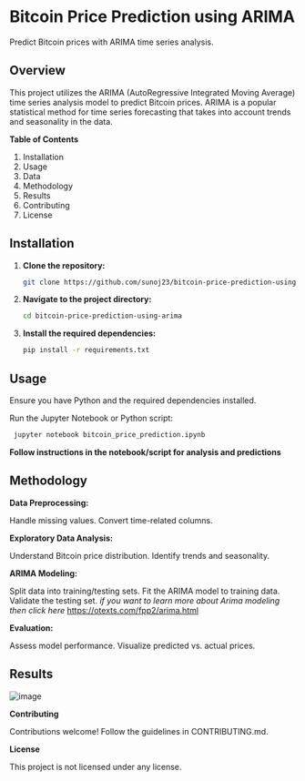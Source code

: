 # Bitcoin Price Prediction using ARIMA

Predict Bitcoin prices with ARIMA time series analysis.

## Overview
This project utilizes the ARIMA (AutoRegressive Integrated Moving Average) time series analysis model to predict Bitcoin prices. ARIMA is a popular statistical method for time series forecasting that takes into account trends and seasonality in the data.

**Table of Contents**

1. Installation
2. Usage
3. Data
4. Methodology
5. Results
6. Contributing
7. License


## Installation

1. **Clone the repository:**

   ```bash
   git clone https://github.com/sunoj23/bitcoin-price-prediction-using-arima.git
2. **Navigate to the project directory:**
    ```bash
   cd bitcoin-price-prediction-using-arima

3. **Install the required dependencies:**
   ```bash
   pip install -r requirements.txt
   ```
   
## Usage
 Ensure you have Python and the required dependencies installed.

 Run the Jupyter Notebook or Python script:
 ```bash
  jupyter notebook bitcoin_price_prediction.ipynb
```
**Follow instructions in the notebook/script for analysis and predictions**


## Methodology
**Data Preprocessing:**

Handle missing values.
Convert time-related columns.

**Exploratory Data Analysis:**

Understand Bitcoin price distribution.
Identify trends and seasonality.

**ARIMA Modeling:**

Split data into training/testing sets.
Fit the ARIMA model to training data.
Validate the testing set.
*if you want to learn more about Arima modeling then click here* https://otexts.com/fpp2/arima.html

**Evaluation:**

Assess model performance.
Visualize predicted vs. actual prices.

## Results ##
![image](https://github.com/sunoj23/Bitcoin-price-prediction-using-arima/assets/85479284/13294efb-7cfc-4a8e-9402-afa60d4296c4)

**Contributing**

Contributions welcome! Follow the guidelines in CONTRIBUTING.md.

**License**

This project is not licensed under any license.
   
